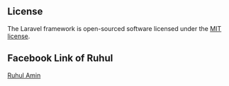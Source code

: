 ## License

The Laravel framework is open-sourced software licensed under the [MIT license](http://opensource.org/licenses/MIT).

## Facebook Link of Ruhul
[Ruhul Amin](http://www.facebook.com/Ruhul2233)